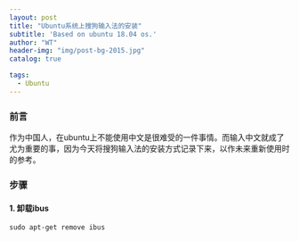 ```yaml
---
layout: post
title: "Ubuntu系统上搜狗输入法的安装"
subtitle: 'Based on ubuntu 18.04 os.'
author: "WT"
header-img: "img/post-bg-2015.jpg"
catalog: true

tags:
  - Ubuntu
---
```



### 前言

作为中国人，在ubuntu上不能使用中文是很难受的一件事情。而输入中文就成了尤为重要的事，因为今天将搜狗输入法的安装方式记录下来，以作未来重新使用时的参考。

### 步骤

#### 1. 卸载ibus

```
sudo apt-get remove ibus
```

